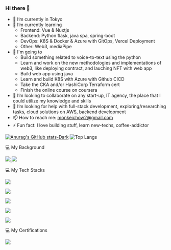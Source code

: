 ### Hi there 👋

- 🔭 I’m currently in Tokyo
- 🌱 I’m currently learning
  - Frontend: Vue & Nuxtjs
  - Backend: Python flask, java spa, spring-boot
  - DevOps: K8S & Docker & Azure with GitOps, Vercel Deployment
  - Other: Web3, mediaPipe
- 🚀 I'm going to
  - Build something related to voice-to-text using the python
  - Learn and work on the new methodologies and implementations of web3, like deploying contract, and lauching NFT with web app
  - Build web app using java
  - Learn and build K8S with Azure with Github CICD
  - Take the CKA and/or HashiCorp Terraform cert
  - Finish the online course on coursera
- 👯 I’m looking to collaborate on any start-up, IT agency, the place that I could utilize my knowledge and skills
- 🤔 I’m looking for help with full-stack development, exploring/researching tasks, cloud solutions on AWS, backend development 
- 📫 How to reach me: monkeichow2@gmail.com
- ⚡ Fun fact: I love building stuff, learn new-techs, coffee-addictor

[![Anurag's GitHub stats-Dark](https://github-readme-stats.vercel.app/api?username=javaskrskr&show_icons=true&theme=default#gh-light-mode-only)](https://github.com/anuraghazra/github-readme-stats#gh-light-mode-only)
![Top Langs](https://github-readme-stats.vercel.app/api/top-langs/?username=javaskrskr&layout=compact&theme=dark)

<p align="">💻 My Background</p>
<p align="">
  <a href="https://www.linkedin.com/in/timothy-chow-javaskrr/">
    <img src="https://skillicons.dev/icons?i=linkedin" />
  </a>
  <a href="https://github.com/javaskrskr">
    <img src="https://skillicons.dev/icons?i=github" />
  </a>
</p>

<p align="">💻 My Tech Stacks</p>
<p align=""><a href="https://skillicons.dev"><img src="https://skillicons.dev/icons?i=html,css,javascript,nodejs,postgres,express,react" /></a></p>

<p align=""><a href="https://skillicons.dev"><img src="https://skillicons.dev/icons?i=bootstrap,redux,tailwind,vite,babel,webpack,vim" /></a></p>

<p align=""><a href="https://skillicons.dev"><img src="https://skillicons.dev/icons?i=ts,mongodb,nestjs,apollo,graphql,redis,py" /></a></p>

<p align=""><a href="https://skillicons.dev"><img src="https://skillicons.dev/icons?i=git,bash,powershell,docker,aws,terraform" /></a></p>

<p align=""><a href="https://skillicons.dev"><img src="https://skillicons.dev/icons?i=vercel,heroku,postman,netlify,firebase,kubernetes" /></a></p>


<p>💻 My Certifications</p>
<p align="">
  <a href="https://skillicons.dev">
    <img src="https://skillicons.dev/icons?i=aws" />
  </a>
</p>
